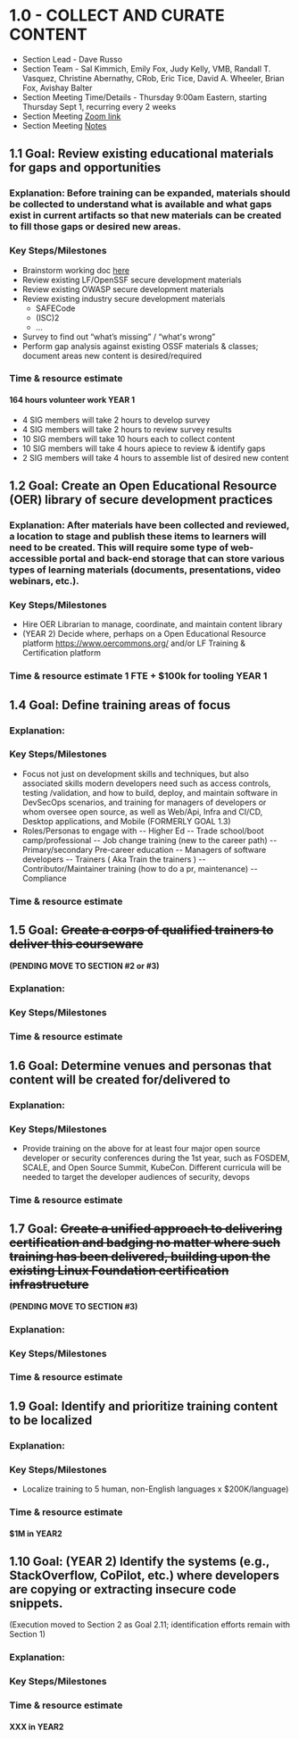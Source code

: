# 1.0 - COLLECT AND CURATE CONTENT
- Section Lead - Dave Russo
- Section Team - Sal Kimmich, Emily Fox, Judy Kelly, VMB, Randall T. Vasquez, Christine Abernathy, CRob, Eric Tice, David A. Wheeler, Brian Fox, Avishay Balter
- Section Meeting Time/Details - Thursday 9:00am Eastern, starting Thursday Sept 1, recurring every 2 weeks 
- Section Meeting [Zoom link](https://zoom.us/j/93408997717?pwd=MlBTTERFV0FxUmlEWXhlVkJCNkFVdz09)
- Section Meeting [Notes](https://docs.google.com/document/d/1bNAUPTTwFbffulI0h5Oiakq7CfP1tuIlmDcjNMG0XR4/edit#)



## 1.1 Goal: Review existing educational materials for gaps and opportunities
### Explanation: Before training can be expanded, materials should be collected to understand what is available and what gaps exist in current artifacts so that new materials can be created to fill those gaps or desired new areas.   
### Key Steps/Milestones 
- Brainstorm working doc [here](https://docs.google.com/document/d/1BHJ1EMtP_3mVqW6e97qRcwwWkP6b3o8R47KJ0gxJuHo/edit#heading=h.jwsf7ry1xgui)
- Review existing LF/OpenSSF secure development materials
- Review existing OWASP secure development materials
- Review existing industry secure development materials
  - SAFECode
  - (ISC)2
  - …
- Survey to find out “what’s missing” / “what's wrong”
- Perform gap analysis against existing OSSF materials & classes; document areas new content is desired/required
### Time & resource estimate
#### 164 hours volunteer work YEAR 1
- 4 SIG members will take 2 hours to develop survey
- 4 SIG members will take 2 hours to review survey results
- 10 SIG members will take 10 hours each to collect content
- 10 SIG members will take 4 hours apiece to review & identify gaps
- 2 SIG members will take 4 hours to assemble list of desired new content 


## 1.2 Goal: Create an Open Educational Resource (OER) library of secure development practices
### Explanation: After materials have been collected and reviewed, a location to stage and publish these items to learners will need to be created.  This will require some type of web-accessible portal and back-end storage that can store various types of learning materials (documents, presentations, video webinars, etc.).
### Key Steps/Milestones 
- Hire OER Librarian to manage, coordinate, and maintain content library
- (YEAR 2) Decide where, perhaps on a Open Educational Resource platform https://www.oercommons.org/ and/or LF Training & Certification platform
### Time & resource estimate 1 FTE + $100k for tooling YEAR 1
 
 
## 1.4 Goal: Define training areas of focus
### Explanation:  
### Key Steps/Milestones 
- Focus not just on development skills and techniques, but also associated skills modern developers need such as access controls, testing /validation, and how to build, deploy, and maintain software in DevSecOps scenarios, and training for managers of developers or whom oversee open source, as well as Web/Api, Infra and CI/CD, Desktop applications, and Mobile (FORMERLY GOAL 1.3)
- Roles/Personas to engage with
-- Higher Ed
-- Trade school/boot camp/professional
-- Job change training (new to the career path)
-- Primary/secondary Pre-career education
-- Managers of software developers
-- Trainers ( Aka Train the trainers )
-- Contributor/Maintainer training (how to do a pr, maintenance)
-- Compliance
### Time & resource estimate 


## 1.5 Goal: ~~Create a corps of qualified trainers to deliver this courseware~~
**(PENDING MOVE TO SECTION #2 or #3)**
### Explanation:  
### Key Steps/Milestones 
### Time & resource estimate 


## 1.6 Goal: Determine venues and personas that content will be created for/delivered to 
### Explanation:  
### Key Steps/Milestones 
- Provide training on the above for at least four major open source developer or security conferences during the 1st year, such as FOSDEM, SCALE, and Open Source Summit, KubeCon. Different curricula will be needed to target the developer audiences of security, devops
### Time & resource estimate 


## 1.7 Goal: ~~Create a unified approach to delivering certification and badging no matter where such training has been delivered, building upon the existing Linux Foundation certification infrastructure~~
**(PENDING MOVE TO SECTION #3)**
### Explanation:  
### Key Steps/Milestones 
### Time & resource estimate 


## 1.9 Goal:  Identify and prioritize training content to be localized
### Explanation:  
### Key Steps/Milestones 
- Localize training to 5 human, non-English languages x $200K/language)
### Time & resource estimate 
#### $1M in YEAR2


## 1.10 Goal: (YEAR 2) Identify the systems (e.g., StackOverflow, CoPilot, etc.) where developers are copying or extracting insecure code snippets.
(Execution moved to Section 2 as Goal 2.11; identification efforts remain with Section 1)
### Explanation:  
### Key Steps/Milestones 
### Time & resource estimate 
#### XXX in YEAR2
